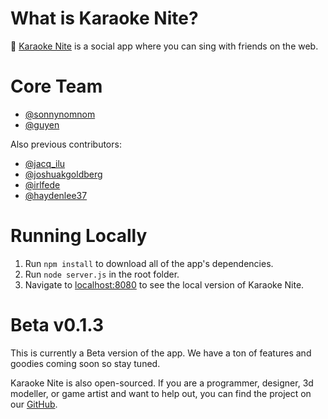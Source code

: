 # What is Karaoke Nite?

🔮 [Karaoke Nite](https://karaokenite.co) is a social app where you can sing with friends on the web. 

# Core Team

- [@sonnynomnom](https://twitter.com/sonnynomnom)
- [@guyen](https://www.linkedin.com/in/guyendinh)

Also previous contributors:

- [@jacq_ilu](https://twitter.com/jackieis_online)
- [@joshuakgoldberg](https://twitter.com/JoshuaKGoldberg)
- [@irlfede](https://twitter.com/irlfede)
- [@haydenlee37](https://twitter.com/HaydenLee37)

# Running Locally

1. Run `npm install` to download all of the app's dependencies.
2. Run `node server.js` in the root folder.
3. Navigate to [localhost:8080](http://localhost:8080) to see the local version of Karaoke Nite.

# Beta v0.1.3

This is currently a Beta version of the app. We have a ton of features and goodies coming soon so stay tuned.

Karaoke Nite is also open-sourced. If you are a programmer, designer, 3d modeller, or game artist and want to help out, you can find the project on our [GitHub](https://github.com/karaokenite).
